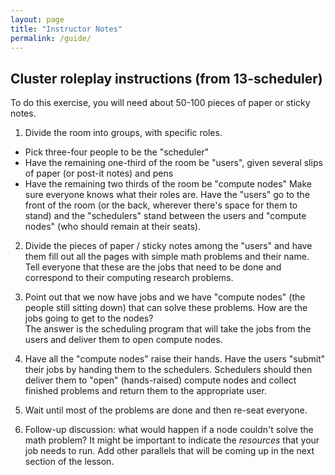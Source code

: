 ```yaml
---
layout: page
title: "Instructor Notes"
permalink: /guide/
---
```


## Cluster roleplay instructions (from 13-scheduler)

To do this exercise, you will need about 50-100 pieces of paper or sticky notes.  

1. Divide the room into groups, with specific roles. 
 * Pick three-four people to be the "scheduler"
 * Have the remaining one-third of the room be "users", given several slips of 
 paper (or post-it notes) and pens
 * Have the remaining two thirds of the room be "compute nodes"
Make sure everyone knows what their roles are.  Have the "users" 
	go to the front of the room (or the back, wherever there's space 
	for them to stand) and the "schedulers" stand between the users 
	and "compute nodes" (who should remain at their seats).  

2. Divide the pieces of paper / sticky notes among the "users" and have them 
fill out all the pages with simple math problems and their name.  Tell everyone that these 
are the jobs that need to be done and correspond to their computing research problems.  

3. Point out that we now have jobs and we have "compute nodes" (the people still sitting 
down) that can solve these problems.  How are the jobs going to get to the nodes?  
The answer is the scheduling program that will take the jobs from the users and deliver 
them to open compute nodes.  

4. Have all the "compute nodes" raise their hands.  Have the users "submit" their 
jobs by handing them to the schedulers.  Schedulers 
should then deliver them to "open" (hands-raised) compute nodes and collect 
finished problems and return them to the appropriate user.  

5. Wait until most of the problems are done and then re-seat everyone.  

6. Follow-up discussion: what would happen if a node couldn't solve the math problem?  It 
might be important to indicate the *resources* that your job needs to run.  Add other 
parallels that will be coming up in the next section of the lesson.  
